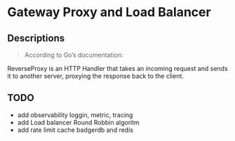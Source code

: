 # Gateway Proxy and Load Balancer


Descriptions
----

>According to Go’s documentation:

ReverseProxy is an HTTP Handler that takes an incoming request and sends it to another server, proxying the response back to the client.

TODO
-----

- add observability loggin, metric, tracing
- add Load balancer Round Robbin algoritm
- add rate limit cache badgerdb and redis
